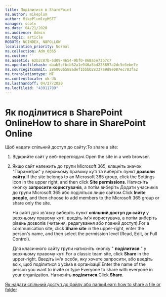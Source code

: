 ```yaml
---
title: Поділитися в SharePoint
ms.author: mikeplum
author: MikePlumleyMSFT
manager: scotv
ms.date: 04/21/2020
ms.audience: Admin
ms.topic: article
ROBOTS: NOINDEX, NOFOLLOW
localization_priority: Normal
ms.collection: Adm_O365
ms.custom: ''
ms.assetid: 62b2c87b-6d09-4654-9bf0-868a5e73b7c7
ms.openlocfilehash: daab5cfbcb52a1e946a5bd228897a2dc5e3ebe7e
ms.sourcegitcommit: 286000b588adef1bbbb28337a9d9e087ec783fa2
ms.translationtype: MT
ms.contentlocale: uk-UA
ms.lasthandoff: 04/27/2020
ms.locfileid: "43911709"
---
```

# <a name="how-to-share-in-sharepoint-online"></a><span data-ttu-id="24318-102">Як поділитися в SharePoint Online</span><span class="sxs-lookup"><span data-stu-id="24318-102">How to share in SharePoint Online</span></span>

<span data-ttu-id="24318-103">Щоб надати спільний доступ до сайту:</span><span class="sxs-lookup"><span data-stu-id="24318-103">To share a site:</span></span>
  
1. <span data-ttu-id="24318-104">Відкрийте сайт у веб-переглядачі.</span><span class="sxs-lookup"><span data-stu-id="24318-104">Open the site in a web browser.</span></span>
    
2. <span data-ttu-id="24318-105">Якщо сайт належить до групи Microsoft 365, клацніть значок "Параметри" у верхньому правому куті та виберіть пункт **дозволи сайту**.</span><span class="sxs-lookup"><span data-stu-id="24318-105">If the site belongs to an Microsoft 365 group, click the Settings icon in the upper right, and then click **Site permissions**.</span></span> <span data-ttu-id="24318-106">Натисніть кнопку **запросити користувачів**, а потім виберіть Додати учасників до групи Microsoft 365 або поділіться лише сайтом.</span><span class="sxs-lookup"><span data-stu-id="24318-106">Click **Invite people**, and then choose to add members to the Microsoft 365 group or share only the site.</span></span> 
    
    <span data-ttu-id="24318-107">На сайті для зв'язку виберіть пункт **спільний доступ до сайту** у верхньому правому куті, введіть ім'я користувача, а потім виберіть рівень дозволів (читання, редагування або повний доступ).</span><span class="sxs-lookup"><span data-stu-id="24318-107">For a communication site, click **Share site** in the upper-right, enter the person's name, and then select the permission level (Read, Edit, or Full Control).</span></span> 
    
    <span data-ttu-id="24318-108">Для класичного сайту групи натисніть кнопку " **поділитися** " у верхньому правому куті.</span><span class="sxs-lookup"><span data-stu-id="24318-108">For a classic team site, click **Share** in the upper-right.</span></span> <span data-ttu-id="24318-109">Введіть ім'я особи, яку хочете запросити, або введіть всіх, щоб поділитися з усіма в організації.</span><span class="sxs-lookup"><span data-stu-id="24318-109">Enter the name of the person you want to invite or type Everyone to share with everyone in your organization.</span></span> <span data-ttu-id="24318-110">Натисніть **поділитися**.</span><span class="sxs-lookup"><span data-stu-id="24318-110">Click **Share**.</span></span>
    
[<span data-ttu-id="24318-111">Як надати спільний доступ до файлу або папки</span><span class="sxs-lookup"><span data-stu-id="24318-111">Learn how to share a file or folder</span></span>](https://go.microsoft.com/fwlink/?linkid=511430)
  

